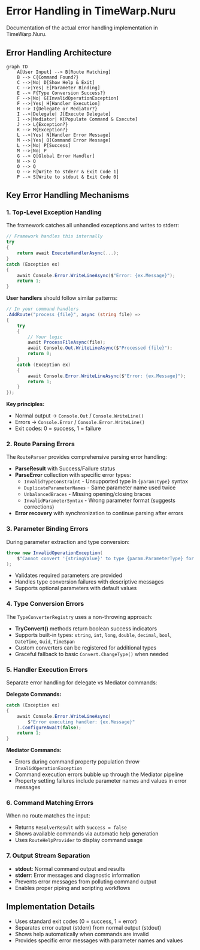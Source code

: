 # Error Handling in TimeWarp.Nuru

Documentation of the actual error handling implementation in TimeWarp.Nuru.

## Error Handling Architecture

```mermaid
graph TD
    A[User Input] --> B[Route Matching]
    B --> C{Command Found?}
    C -->|No| D[Show Help & Exit]
    C -->|Yes| E[Parameter Binding]
    E --> F{Type Conversion Success?}
    F -->|No| G[InvalidOperationException]
    F -->|Yes| H[Handler Execution]
    H --> I{Delegate or Mediator?}
    I -->|Delegate| J[Execute Delegate]
    I -->|Mediator| K[Populate Command & Execute]
    J --> L{Exception?}
    K --> M{Exception?}
    L -->|Yes| N[Handler Error Message]
    M -->|Yes| O[Command Error Message]
    L -->|No| P[Success]
    M -->|No| P
    G --> Q[Global Error Handler]
    N --> Q
    O --> Q
    Q --> R[Write to stderr & Exit Code 1]
    P --> S[Write to stdout & Exit Code 0]
```

## Key Error Handling Mechanisms

### 1. **Top-Level Exception Handling**

The framework catches all unhandled exceptions and writes to stderr:

```csharp
// Framework handles this internally
try
{
    return await ExecuteHandlerAsync(...);
}
catch (Exception ex)
{
    await Console.Error.WriteLineAsync($"Error: {ex.Message}");
    return 1;
}
```

**User handlers** should follow similar patterns:

```csharp
// In your command handlers
.AddRoute("process {file}", async (string file) =>
{
    try
    {
        // Your logic
        await ProcessFileAsync(file);
        await Console.Out.WriteLineAsync($"Processed {file}");
        return 0;
    }
    catch (Exception ex)
    {
        await Console.Error.WriteLineAsync($"Error: {ex.Message}");
        return 1;
    }
});
```

**Key principles:**
- Normal output → `Console.Out` / `Console.WriteLine()`
- Errors → `Console.Error` / `Console.Error.WriteLine()`
- Exit codes: 0 = success, 1 = failure

### 2. **Route Parsing Errors**
The `RouteParser` provides comprehensive parsing error handling:
- **ParseResult<T>** with Success/Failure status
- **ParseError** collection with specific error types:
  - `InvalidTypeConstraint` - Unsupported type in `{param:type}` syntax
  - `DuplicateParameterNames` - Same parameter name used twice
  - `UnbalancedBraces` - Missing opening/closing braces
  - `InvalidParameterSyntax` - Wrong parameter format (suggests corrections)
- **Error recovery** with synchronization to continue parsing after errors

### 3. **Parameter Binding Errors**
During parameter extraction and type conversion:
```csharp
throw new InvalidOperationException(
    $"Cannot convert '{stringValue}' to type {param.ParameterType} for parameter '{param.Name}'"
);
```
- Validates required parameters are provided
- Handles type conversion failures with descriptive messages
- Supports optional parameters with default values

### 4. **Type Conversion Errors**
The `TypeConverterRegistry` uses a non-throwing approach:
- **TryConvert()** methods return boolean success indicators
- Supports built-in types: `string`, `int`, `long`, `double`, `decimal`, `bool`, `DateTime`, `Guid`, `TimeSpan`
- Custom converters can be registered for additional types
- Graceful fallback to basic `Convert.ChangeType()` when needed

### 5. **Handler Execution Errors**
Separate error handling for delegate vs Mediator commands:

**Delegate Commands:**
```csharp
catch (Exception ex)
{
    await Console.Error.WriteLineAsync(
        $"Error executing handler: {ex.Message}"
    ).ConfigureAwait(false);
    return 1;
}
```

**Mediator Commands:**
- Errors during command property population throw `InvalidOperationException`
- Command execution errors bubble up through the Mediator pipeline
- Property setting failures include parameter names and values in error messages

### 6. **Command Matching Errors**
When no route matches the input:
- Returns `ResolverResult` with `Success = false`
- Shows available commands via automatic help generation
- Uses `RouteHelpProvider` to display command usage

### 7. **Output Stream Separation**
- **stdout**: Normal command output and results
- **stderr**: Error messages and diagnostic information
- Prevents error messages from polluting command output
- Enables proper piping and scripting workflows

## Implementation Details

- Uses standard exit codes (0 = success, 1 = error)
- Separates error output (stderr) from normal output (stdout)
- Shows help automatically when commands are invalid
- Provides specific error messages with parameter names and values